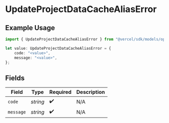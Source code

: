# UpdateProjectDataCacheAliasError

## Example Usage

```typescript
import { UpdateProjectDataCacheAliasError } from "@vercel/sdk/models/operations";

let value: UpdateProjectDataCacheAliasError = {
    code: "<value>",
    message: "<value>",
};
```

## Fields

| Field              | Type               | Required           | Description        |
| ------------------ | ------------------ | ------------------ | ------------------ |
| `code`             | *string*           | :heavy_check_mark: | N/A                |
| `message`          | *string*           | :heavy_check_mark: | N/A                |
